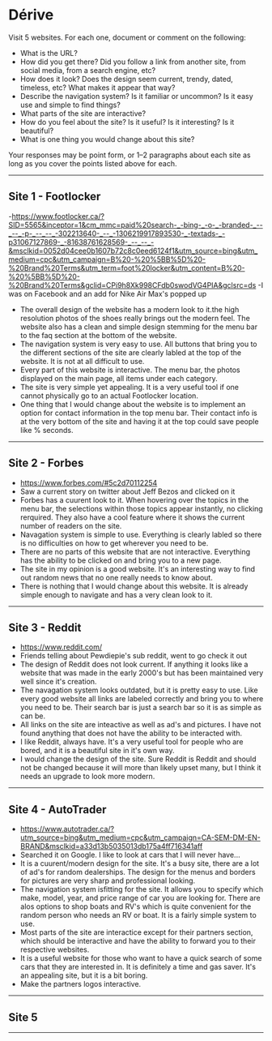 # Dérive

Visit 5 websites. For each one, document or comment on the following:
* What is the URL?
* How did you get there? Did you follow a link from another site, from social media, from a search engine, etc?
* How does it look? Does the design seem current, trendy, dated, timeless, etc? What makes it appear that way?
* Describe the navigation system? Is it familiar or uncommon? Is it easy use and simple to find things?
* What parts of the site are interactive?
* How do you feel about the site? Is it useful? Is it interesting? Is it beautiful?
* What is one thing you would change about this site?

Your responses may be point form, or 1–2 paragraphs about each site as long as you cover the points listed above for each.

---
## Site 1 - Footlocker
-https://www.footlocker.ca/?SID=5565&inceptor=1&cm_mmc=paid%20search-_-bing-_-o-_-branded-_--_--_-p-_--_--_-302213640-_--_-1306219917893530-_-textads-_-p31067127869-_-81638761628569-_--_--_-&msclkid=0052d04cee0b1607b72c8c0eed6124f1&utm_source=bing&utm_medium=cpc&utm_campaign=B%20-%20%5BB%5D%20-%20Brand%20Terms&utm_term=foot%20locker&utm_content=B%20-%20%5BB%5D%20-%20Brand%20Terms&gclid=CPi9h8Xk998CFdb0swodVG4PIA&gclsrc=ds
-I was on Facebook and an add for Nike Air Max's popped up
- The overall design of the website has a modern look to it.the high resolution photos of the shoes really brings out the modern feel.
The website also has a clean and simple design stemming for the menu bar to the faq section at the bottom of the website.
- The navigation system is very easy to use. All buttons that bring you to the different sections of the site are clearly labled at the top of the website. It is not at all difficult to use.
- Every part of this website is interactive. The menu bar, the photos displayed on the main page, all items under each category.
- The site is very simple yet appealing. It is a very useful tool if one cannot physically go to an actual Footlocker location.
- One thing that I would change about the website is to implement an option for contact information in the top menu bar. Their contact info is at the very bottom of the site and having it at the top could save people like % seconds.



---
## Site 2 - Forbes
- https://www.forbes.com/#5c2d70112254
- Saw a current story on twitter about Jeff Bezos and clicked on it 
- Forbes has a cuurent look to it. When hovering over the topics in the menu bar, the selections within those topics appear instantly, no clicking rerquired. They also have a cool feature where it shows the current number of readers on the site.
- Navagation system is simple to use. Everything is clearly labled so there is no difficulties on how to get wherever you need to be.
- There are no parts of this website that are not interactive. Everything has the ability to be clicked on and bring you to a new page.
- The site in my opinion is a good website. It's an interesting way to find out random news that no one really needs to know about. 
- There is nothing that I would change about this website. It is already simple enough to navigate and has a very clean look to it.


---
## Site 3 - Reddit
- https://www.reddit.com/
- Friends telling about Pewdiepie's sub reddit, went to go check it out
- The design of Reddit does not look current. If anything it looks like a website that was made in the early 2000's but has been maintained very well since it's creation.
- The navagation system looks outdated, but it is pretty easy to use. Like every good website all links are labeled correctly and bring you to where you need to be. Their search bar is just a search bar so it is as simple as can be.
- All links on the site are inteactive as well as ad's and pictures. I have not found anything that does not have the ability to be interacted with.
- I like Reddit, always have. It's a very useful tool for people who are bored, and it is a beautiful site in it's own way.
- I would change the design of the site. Sure Reddit is Reddit and should not be changed because it will more than likely upset many, but I think it needs an upgrade to look more modern.




---
## Site 4 - AutoTrader
- https://www.autotrader.ca/?utm_source=bing&utm_medium=cpc&utm_campaign=CA-SEM-DM-EN-BRAND&msclkid=a33d13b5035013db175a4ff716341aff
- Searched it on Google. I like to look at cars that I will never have...
- It is a cuurent/modern design for the site. It's a busy site, there are a lot of ad's for random dealerships. The design for the menus and borders for pictures are very sharp and professional looking.
- The navigation system isfitting for the site. It allows you to specify which make, model, year, and price range of car you are looking for. There are alos options to shop boats and RV's which is quite convenient for the random person who needs an RV or boat. It is a fairly simple system to use.
- Most parts of the site are interactice except for their partners section, which should be interactive and have the ability to forward you to their respective websites.
- It is a useful website for those who want to have a quick search of some cars that they are interested in. It is definitely a time and gas saver. It's an appealing site, but it is a bit boring.
- Make the partners logos interactive.




---
## Site 5




---
